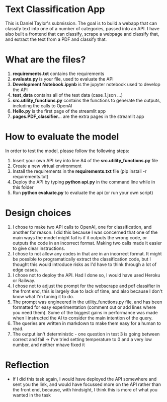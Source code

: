 # Text Classification App

This is Daniel Taylor's submission. The goal is to build a webapp that can classify text into one of a number of categories, passed into an API. I have also built a frontend that can classify, scrape a webpage and classify that, and extract the text from a PDF and classify that.

# What are the files?
1. **requirements.txt** contains the requirements
2. **evaluate.py** is your file, used to evaluate the API
3. **Development Notebook.ipynb** is the jupyter notebook used to develop the API
4. **test_data** contains all of the test data (case_1.json ...)
5. **src.utility_functions.py** contains the functions to generate the outputs, including the calls to OpenAI
6. **Hello.py** is the first page of the streamlit app
7. **pages.PDF_classifier**... are the extra pages in the streamlit app

# How to evaluate the model
In order to test the model, please follow the following steps:
1. Insert your own API key into line 84 of the **src.utility_functions.py** file
2. Create a new virtual environment
3. Install the requirements in the **requirements.txt** file (pip install -r requirements.txt) 
2. Deploy the API by typing **python api.py** in the command line while in this folder
3. Run **python evaluate.py** to evaluate the api (or run your own script)

# Design choices
1. I chose to make two API calls to OpenAI, one for classification, and another for reason. I did this because I was concerned that one of the main ways the model might fail is if it outputs the wrong code, or outputs the code in an incorrect format. Making two calls made it easier to give clear instructions.
2. I chose to not allow any codes in that are in an incorrect format. It might be possible to programatically extract the classification code, but I thought this would introduce risks as I'd have to think through a lot of edge cases.
3. I chose not to deploy the API. Had I done so, I would have used Heroku or Railway. 
4. I chose not to adjust the prompt for the webscrape and pdf classifier in the front end, this is largely due to lack of time, and also because I don't know what I'm tuning it to do.
5. The prompt was engineered in the utility_functions.py file, and has been formatted for easy experimentation (comment out or add lines where you need them). Some of the biggest gains in performance was made when I instructed the AI to consider the main intention of the query. 
6. The queries are written in markdown to make them easy for a human to read.
7. The output isn't deterministic - one question in test 3 is going between correct and fail -> I've tried setting temperature to 0 and a very low number, and neither mhave fixed it

# Reflection
- If I did this task again, I would have deployed the API somewhere and sent you the link, and would have focussed more on the API rather than the front end, because, with hindsight, I think this is more of what you wanted in the task